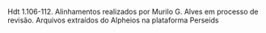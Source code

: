 Hdt 1.106-112. Alinhamentos realizados por Murilo G. Alves em processo de revisão. Arquivos extraídos do Alpheios na plataforma Perseids
